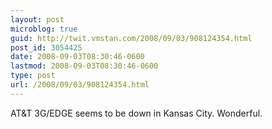 ```yaml
---
layout: post
microblog: true
guid: http://twit.vmstan.com/2008/09/03/908124354.html
post_id: 3054425
date: 2008-09-03T08:30:46-0600
lastmod: 2008-09-03T08:30:46-0600
type: post
url: /2008/09/03/908124354.html
---
```

AT&T 3G/EDGE seems to be down in Kansas City. Wonderful.
